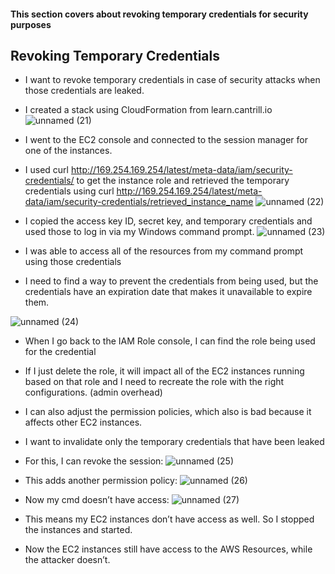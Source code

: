 #### This section covers about revoking temporary credentials for security purposes

## Revoking Temporary Credentials
* I want to revoke temporary credentials in case of security attacks when those credentials are leaked.
* I created a stack using CloudFormation from learn.cantrill.io
![unnamed (21)](https://github.com/yehjuneheo/AWS_HOL/assets/51499085/fb3456ce-27f8-4aaf-b783-f57cc5c29045)

* I went to the EC2 console and connected to the session manager for one of the instances.
* I used curl http://169.254.169.254/latest/meta-data/iam/security-credentials/ to get the instance role and retrieved the temporary credentials using curl http://169.254.169.254/latest/meta-data/iam/security-credentials/retrieved_instance_name
![unnamed (22)](https://github.com/yehjuneheo/AWS_HOL/assets/51499085/301ce425-8232-4a12-9189-c000c77c8fd2)

* I copied the access key ID, secret key, and temporary credentials and used those to log in via my Windows command prompt.
![unnamed (23)](https://github.com/yehjuneheo/AWS_HOL/assets/51499085/fc11f5ea-9650-4f98-9324-b3818148ab6b)
* I was able to access all of the resources from my command prompt using those credentials
* I need to find a way to prevent the credentials from being used, but the credentials have an expiration date that makes it unavailable to expire them.

![unnamed (24)](https://github.com/yehjuneheo/AWS_HOL/assets/51499085/68a95d2f-8f8e-4fc1-b3ed-5c31d9a56dfe)
* When I go back to the IAM Role console, I can find the role being used for the credential
* If I just delete the role, it will impact all of the EC2 instances running based on that role and I need to recreate the role with the right configurations. (admin overhead)
* I can also adjust the permission policies, which also is bad because it affects other EC2 instances.
* I want to invalidate only the temporary credentials that have been leaked
* For this, I can revoke the session:
![unnamed (25)](https://github.com/yehjuneheo/AWS_HOL/assets/51499085/c7940bef-4631-406c-a3b6-e5bbee5e212d)

* This adds another permission policy:
![unnamed (26)](https://github.com/yehjuneheo/AWS_HOL/assets/51499085/dad5640e-3b89-4049-b859-98bc15ecd6ec)

* Now my cmd doesn’t have access:
![unnamed (27)](https://github.com/yehjuneheo/AWS_HOL/assets/51499085/7f4b8595-f0a5-43ae-a7db-299d6754e630)
* This means my EC2 instances don’t have access as well. So I stopped the instances and started.
* Now the EC2 instances still have access to the AWS Resources, while the attacker doesn’t.


